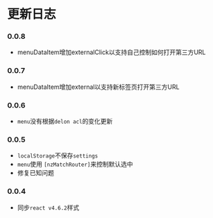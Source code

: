 # 更新日志

### 0.0.8
- menuDataItem增加externalClick以支持自己控制如何打开第三方URL

### 0.0.7
- menuDataItem增加external以支持新标签页打开第三方URL

### 0.0.6
- `menu`没有根据`delon acl`的变化更新

### 0.0.5

- `localStorage`不保存`settings`
- `menu`使用 `[nzMatchRouter]`来控制默认选中
- 修复已知问题

### 0.0.4

- 同步`react v4.6.2`样式
